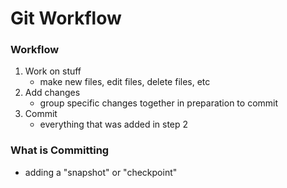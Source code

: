 # Git Workflow

### **Workflow**
1. Work on stuff 
   - make new files, edit files, delete files, etc
2. Add changes
   - group specific changes together in preparation to commit
3. Commit 
   - everything that was added in step 2

### **What is Committing**
- adding a "snapshot" or "checkpoint"

